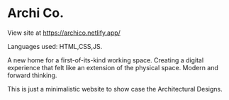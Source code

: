 # Archi Co.

View site at https://archico.netlify.app/

Languages used: HTML,CSS,JS.

A new home for a first-of-its-kind working space. Creating a digital experience that felt like an extension of the physical space. Modern and forward thinking.

This is just a minimalistic website to show case the Architectural Designs.


